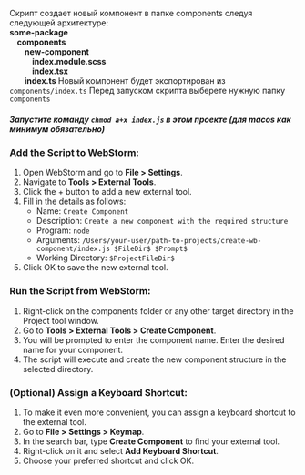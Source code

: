 Скрипт создает новый компонент в папке components следуя следующей архитектуре:\
**some-package\
&nbsp;&nbsp;&nbsp;&nbsp;components\
&nbsp;&nbsp;&nbsp;&nbsp;&nbsp;&nbsp;&nbsp;&nbsp;new-component\
&nbsp;&nbsp;&nbsp;&nbsp;&nbsp;&nbsp;&nbsp;&nbsp;&nbsp;&nbsp;&nbsp;&nbsp;index.module.scss\
&nbsp;&nbsp;&nbsp;&nbsp;&nbsp;&nbsp;&nbsp;&nbsp;&nbsp;&nbsp;&nbsp;&nbsp;index.tsx\
&nbsp;&nbsp;&nbsp;&nbsp;&nbsp;&nbsp;&nbsp;&nbsp;index.ts**
Новый компонент будет экспортирован из `components/index.ts`
Перед запуском скрипта выберете нужную папку `components`

##### Запустите команду `chmod a+x index.js` в этом проекте (для macos как минимум обязательно)

### Add the Script to WebStorm:
1. Open WebStorm and go to **File > Settings**.
2. Navigate to **Tools > External Tools**.
3. Click the + button to add a new external tool.
4. Fill in the details as follows:
   * Name: `Create Component`
   * Description: `Create a new component with the required structure`
   * Program: `node`
   * Arguments: `/Users/your-user/path-to-projects/create-wb-component/index.js $FileDir$ $Prompt$`
   * Working Directory: `$ProjectFileDir$`
5. Click OK to save the new external tool.

### Run the Script from WebStorm:
1. Right-click on the components folder or any other target directory in the Project tool window.
2. Go to **Tools > External Tools > Create Component**.
3. You will be prompted to enter the component name. Enter the desired name for your component.
4. The script will execute and create the new component structure in the selected directory.

### (Optional) Assign a Keyboard Shortcut:
1. To make it even more convenient, you can assign a keyboard shortcut to the external tool.
2. Go to **File > Settings > Keymap**.
3. In the search bar, type **Create Component** to find your external tool.
4. Right-click on it and select **Add Keyboard Shortcut**.
5. Choose your preferred shortcut and click OK.